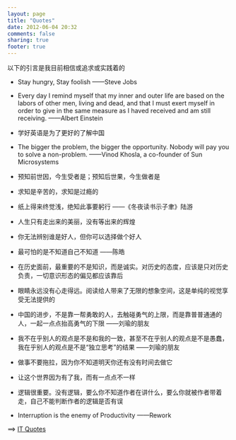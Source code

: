 ```yaml
---
layout: page
title: "Quotes"
date: 2012-06-04 20:32
comments: false
sharing: true
footer: true
---
```


以下的引言是我目前相信或追求或实践着的

*   Stay hungry, Stay foolish ——Steve Jobs

*   Every day I remind myself that my inner and outer life are based on the labors of other men, living and dead, and that I must exert myself in order to give in the same measure as I haved received and am still receiving. ——Albert Einstein

*   学好英语是为了更好的了解中国

*   The bigger the problem, the bigger the opportunity. Nobody will pay you to solve a non-problem. ——Vinod Khosla, a co-founder of Sun Microsystems

*   预知前世因，今生受者是；预知后世果，今生做者是

*   求知是辛苦的，求知是过瘾的

*   纸上得来终觉浅，绝知此事要躬行 ——《冬夜读书示子聿》陆游

*   人生只有走出来的美丽，没有等出来的辉煌

*   你无法辨别谁是好人，但你可以选择做个好人

*   最可怕的是不知道自己不知道 ——陈皓

*   在历史面前，最重要的不是知识，而是诚实。对历史的态度，应该是只对历史负责，一切意识形态的偏见都应该靠后

*   眼睛永远没有心走得远。阅读给人带来了无限的想象空间，这是单纯的视觉享受无法提供的

*   中国的进步，不是靠一帮勇敢的人，去触碰勇气的上限，而是靠普普通通的人，一起一点点抬高勇气的下限 ——刘瑜的朋友

*   我不在乎别人的观点是不是和我的一致，甚至不在乎别人的观点是不是愚蠢，我在乎别人的观点是不是“独立思考”的结果 ——刘瑜的朋友

*   做事不要拖拉，因为你不知道明天你还有没有时间去做它

*   让这个世界因为有了我，而有一点点不一样

*   逻辑很重要。没有逻辑，要么你不知道作者在讲什么，要么你就被作者带着走，自己不能判断作者的逻辑是否有误

*   Interruption is the enemy of Productivity ——Rework

==> [IT Quotes](it-quotes.html)
